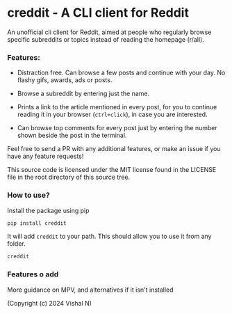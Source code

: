 # creddit - A CLI client for Reddit

An unofficial cli client for Reddit, aimed at people who regularly browse specific subreddits or topics instead of reading the homepage (r/all).

### Features:
- Distraction free. Can browse a few posts and continue with your day. No flashy gifs, awards, ads or posts.

- Browse a subreddit by entering just the name.

- Prints a link to the article mentioned in every post, for you to continue reading it in your browser (`ctrl+click`), in case you are interested.

- Can browse top comments for every post just by entering the number shown beside the post in the terminal.

Feel free to send a PR with any additional features, or make an issue if you have any feature requests!

This source code is licensed under the MIT license found in the LICENSE file in the root directory of this source tree.

### How to use?

Install the package using pip

```sh
pip install creddit
```

It will add `creddit` to your path. This should allow you to use it from any folder.

```sh
creddit
```

### Features o add

More guidance on MPV, and alternatives if it isn't installed

(Copyright (c) 2024 Vishal N)

